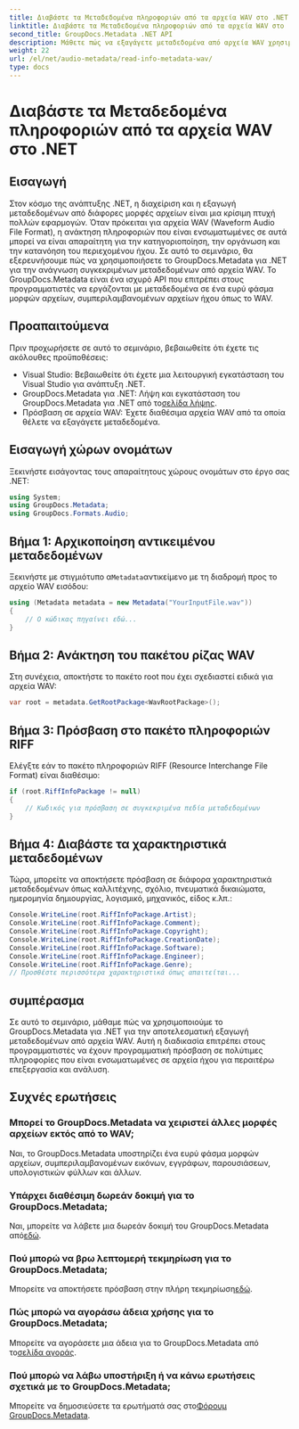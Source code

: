 ```yaml
---
title: Διαβάστε τα Μεταδεδομένα πληροφοριών από τα αρχεία WAV στο .NET
linktitle: Διαβάστε τα Μεταδεδομένα πληροφοριών από τα αρχεία WAV στο .NET
second_title: GroupDocs.Metadata .NET API
description: Μάθετε πώς να εξαγάγετε μεταδεδομένα από αρχεία WAV χρησιμοποιώντας το GroupDocs.Metadata για .NET. Βουτήξτε σε αυτό το βήμα προς βήμα σεμινάριο για να αξιοποιήσετε τα μεταδεδομένα για τη διαχείριση αρχείων ήχου.
weight: 22
url: /el/net/audio-metadata/read-info-metadata-wav/
type: docs
---
```

# Διαβάστε τα Μεταδεδομένα πληροφοριών από τα αρχεία WAV στο .NET

## Εισαγωγή
Στον κόσμο της ανάπτυξης .NET, η διαχείριση και η εξαγωγή μεταδεδομένων από διάφορες μορφές αρχείων είναι μια κρίσιμη πτυχή πολλών εφαρμογών. Όταν πρόκειται για αρχεία WAV (Waveform Audio File Format), η ανάκτηση πληροφοριών που είναι ενσωματωμένες σε αυτά μπορεί να είναι απαραίτητη για την κατηγοριοποίηση, την οργάνωση και την κατανόηση του περιεχομένου ήχου.
Σε αυτό το σεμινάριο, θα εξερευνήσουμε πώς να χρησιμοποιήσετε το GroupDocs.Metadata για .NET για την ανάγνωση συγκεκριμένων μεταδεδομένων από αρχεία WAV. Το GroupDocs.Metadata είναι ένα ισχυρό API που επιτρέπει στους προγραμματιστές να εργάζονται με μεταδεδομένα σε ένα ευρύ φάσμα μορφών αρχείων, συμπεριλαμβανομένων αρχείων ήχου όπως το WAV.
## Προαπαιτούμενα
Πριν προχωρήσετε σε αυτό το σεμινάριο, βεβαιωθείτε ότι έχετε τις ακόλουθες προϋποθέσεις:
- Visual Studio: Βεβαιωθείτε ότι έχετε μια λειτουργική εγκατάσταση του Visual Studio για ανάπτυξη .NET.
-  GroupDocs.Metadata για .NET: Λήψη και εγκατάσταση του GroupDocs.Metadata για .NET από το[σελίδα λήψης](https://releases.groupdocs.com/metadata/net/).
- Πρόσβαση σε αρχεία WAV: Έχετε διαθέσιμα αρχεία WAV από τα οποία θέλετε να εξαγάγετε μεταδεδομένα.

## Εισαγωγή χώρων ονομάτων
Ξεκινήστε εισάγοντας τους απαραίτητους χώρους ονομάτων στο έργο σας .NET:
```csharp
using System;
using GroupDocs.Metadata;
using GroupDocs.Formats.Audio;
```
## Βήμα 1: Αρχικοποίηση αντικειμένου μεταδεδομένων
 Ξεκινήστε με στιγμιότυπο α`Metadata`αντικείμενο με τη διαδρομή προς το αρχείο WAV εισόδου:
```csharp
using (Metadata metadata = new Metadata("YourInputFile.wav"))
{
    // Ο κώδικας πηγαίνει εδώ...
}
```
## Βήμα 2: Ανάκτηση του πακέτου ρίζας WAV
Στη συνέχεια, αποκτήστε το πακέτο root που έχει σχεδιαστεί ειδικά για αρχεία WAV:
```csharp
var root = metadata.GetRootPackage<WavRootPackage>();
```
## Βήμα 3: Πρόσβαση στο πακέτο πληροφοριών RIFF
Ελέγξτε εάν το πακέτο πληροφοριών RIFF (Resource Interchange File Format) είναι διαθέσιμο:
```csharp
if (root.RiffInfoPackage != null)
{
    // Κωδικός για πρόσβαση σε συγκεκριμένα πεδία μεταδεδομένων
}
```
## Βήμα 4: Διαβάστε τα χαρακτηριστικά μεταδεδομένων
Τώρα, μπορείτε να αποκτήσετε πρόσβαση σε διάφορα χαρακτηριστικά μεταδεδομένων όπως καλλιτέχνης, σχόλιο, πνευματικά δικαιώματα, ημερομηνία δημιουργίας, λογισμικό, μηχανικός, είδος κ.λπ.:
```csharp
Console.WriteLine(root.RiffInfoPackage.Artist);
Console.WriteLine(root.RiffInfoPackage.Comment);
Console.WriteLine(root.RiffInfoPackage.Copyright);
Console.WriteLine(root.RiffInfoPackage.CreationDate);
Console.WriteLine(root.RiffInfoPackage.Software);
Console.WriteLine(root.RiffInfoPackage.Engineer);
Console.WriteLine(root.RiffInfoPackage.Genre);
// Προσθέστε περισσότερα χαρακτηριστικά όπως απαιτείται...
```

## συμπέρασμα
Σε αυτό το σεμινάριο, μάθαμε πώς να χρησιμοποιούμε το GroupDocs.Metadata για .NET για την αποτελεσματική εξαγωγή μεταδεδομένων από αρχεία WAV. Αυτή η διαδικασία επιτρέπει στους προγραμματιστές να έχουν προγραμματική πρόσβαση σε πολύτιμες πληροφορίες που είναι ενσωματωμένες σε αρχεία ήχου για περαιτέρω επεξεργασία και ανάλυση.

## Συχνές ερωτήσεις
### Μπορεί το GroupDocs.Metadata να χειριστεί άλλες μορφές αρχείων εκτός από το WAV;
Ναι, το GroupDocs.Metadata υποστηρίζει ένα ευρύ φάσμα μορφών αρχείων, συμπεριλαμβανομένων εικόνων, εγγράφων, παρουσιάσεων, υπολογιστικών φύλλων και άλλων.
### Υπάρχει διαθέσιμη δωρεάν δοκιμή για το GroupDocs.Metadata;
 Ναι, μπορείτε να λάβετε μια δωρεάν δοκιμή του GroupDocs.Metadata από[εδώ](https://releases.groupdocs.com/).
### Πού μπορώ να βρω λεπτομερή τεκμηρίωση για το GroupDocs.Metadata;
 Μπορείτε να αποκτήσετε πρόσβαση στην πλήρη τεκμηρίωση[εδώ](https://tutorials.groupdocs.com/metadata/net/).
### Πώς μπορώ να αγοράσω άδεια χρήσης για το GroupDocs.Metadata;
 Μπορείτε να αγοράσετε μια άδεια για το GroupDocs.Metadata από το[σελίδα αγοράς](https://purchase.groupdocs.com/buy).
### Πού μπορώ να λάβω υποστήριξη ή να κάνω ερωτήσεις σχετικά με το GroupDocs.Metadata;
 Μπορείτε να δημοσιεύσετε τα ερωτήματά σας στο[Φόρουμ GroupDocs.Metadata](https://forum.groupdocs.com/c/metadata/14).